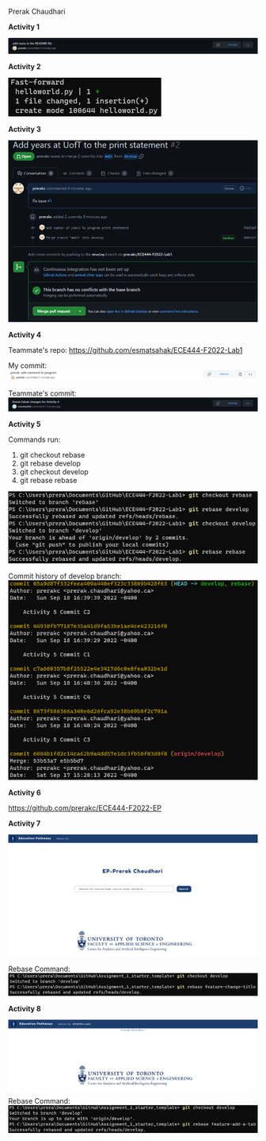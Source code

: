 Prerak Chaudhari

**Activity 1**

![](images/Activity1.png)

**Activity 2**

![](images/Activity2.png)

**Activity 3**

![](images/Activity3.png)

**Activity 4**

Teammate's repo: https://github.com/esmatsahak/ECE444-F2022-Lab1

My commit:
![](images/Activity4Prerak.png)

Teammate's commit:
![](images/Activity4Esmat.png)

**Activity 5**

Commands run: 
1) git checkout rebase 
2) git rebase develop
3) git checkout develop
4) git rebase rebase

![](images/Activity5RebaseCommands.png)

Commit history of develop branch:
![](images/Activity5Log.png)

**Activity 6**

https://github.com/prerakc/ECE444-F2022-EP

**Activity 7**

![](images/Activity7Page.png)

Rebase Command:
![](images/Activity7Rebase.png)

**Activity 8**

![](images/Activity8Page.png)

Rebase Command:
![](images/Activity8Rebase.png)